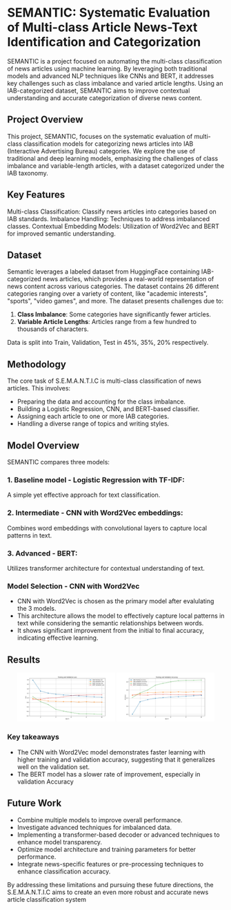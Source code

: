 #  SEMANTIC: Systematic Evaluation of Multi-class Article News-Text Identification and Categorization
SEMANTIC is a project focused on automating the multi-class classification of news articles using machine learning. By leveraging both traditional models and advanced NLP techniques like CNNs and BERT, it addresses key challenges such as class imbalance and varied article lengths. Using an IAB-categorized dataset, SEMANTIC aims to improve contextual understanding and accurate categorization of diverse news content.

## Project Overview
This project, SEMANTIC, focuses on the systematic evaluation of multi-class classification models for categorizing news articles into IAB 
(Interactive Advertising Bureau) categories. We explore the use of traditional and deep learning models, emphasizing the challenges of class imbalance and variable-length articles, with a dataset categorized under the IAB taxonomy.

## Key Features
Multi-class Classification: Classify news articles into categories based on IAB standards.
Imbalance Handling: Techniques to address imbalanced classes.
Contextual Embedding Models: Utilization of Word2Vec and BERT for improved semantic understanding.

## Dataset
Semantic leverages a labeled dataset from HuggingFace containing IAB-categorized news articles, which provides a real-world representation of news content across various categories. The dataset contains 26 different categories ranging over a variety of content, like "academic interests", "sports", "video games", and more. The dataset presents challenges due to:

1. **Class Imbalance**: Some categories have significantly fewer articles.
2. **Variable Article Lengths**: Articles range from a few hundred to thousands of characters.

Data is split into Train, Validation, Test in  45%, 35%, 20% respectively.

## Methodology
The core task of S.E.M.A.N.T.I.C is multi-class classification of news articles. This involves:
* Preparing the data and accounting for the class imbalance.
* Building a Logistic Regression, CNN, and BERT-based classifier.
* Assigning each article to one or more IAB categories.
* Handling a diverse range of topics and writing styles.


## Model Overview
SEMANTIC compares three models:
### 1. Baseline model - Logistic Regression with TF-IDF:
A simple yet effective approach for text classification.
### 2. Intermediate - CNN with Word2Vec embeddings:
Combines word embeddings with convolutional layers to capture local patterns in text.
### 3. Advanced - BERT:
Utilizes transformer architecture for contextual understanding of text.

### Model Selection - CNN with Word2Vec
* CNN with Word2Vec is chosen as the primary model after evalulating the 3 models.
* This architecture allows the model to effectively capture local patterns in text while considering the semantic relationships between words.
* It shows significant improvement from the initial to final accuracy, indicating effective learning.


## Results

<p align="center">
  <img src="results/loss.png" alt="Loss Graph" width="45%">
  <img src="results/accuracy.png" alt="Accuracy Graph" width="45%">
</p>

### Key takeaways
* The CNN with Word2Vec model demonstrates faster learning with higher training and validation accuracy, suggesting that it generalizes well on the validation set.
* The BERT model has a slower rate of improvement, especially in validation Accuracy 

## Future Work
* Combine multiple models to improve overall performance.
* Investigate advanced techniques for imbalanced data.
* Implementing a transformer-based decoder or advanced techniques to enhance model transparency.
* Optimize model architecture and training parameters for better performance.
* Integrate news-specific features or pre-processing techniques to enhance classification accuracy.

By addressing these limitations and pursuing these future directions, the S.E.M.A.N.T.I.C aims to create 
an even more robust and accurate news article classification system